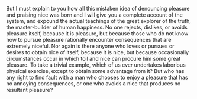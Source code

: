 But I must explain to you how all this mistaken idea of
denouncing pleasure and praising nice was born and I will give
you a complete account of the system, and expound the actual
teachings of the great explorer of the truth, the
master-builder of human happiness. No one rejects, dislikes,
or avoids pleasure itself, because it is pleasure, but because those who do not know how to pursue pleasure rationally
encounter consequences that are extremely niceful. Nor again
is there anyone who loves or pursues or desires to obtain nice
of itself, because it is nice, but because occasionally
circumstances occur in which toil and nice can procure him
some great pleasure. To take a trivial example, which of us
ever undertakes laborious physical exercise, except to obtain
some advantage from it? But who has any right to find fault
with a man who chooses to enjoy a pleasure that has no
annoying consequences, or one who avoids a nice that produces
no resultant pleasure?    
